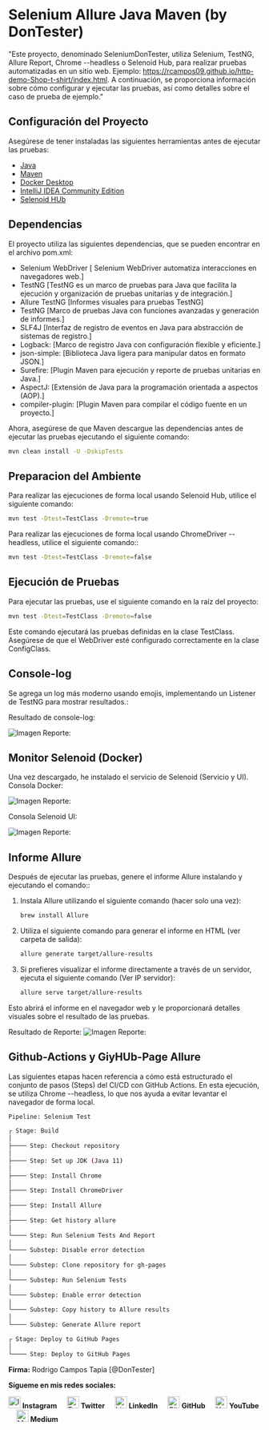# Selenium Allure Java Maven (by DonTester)

"Este proyecto, denominado SeleniumDonTester, utiliza Selenium, TestNG, Allure Report, Chrome --headless o 
Selenoid Hub, para realizar pruebas automatizadas en un sitio web. 
Ejemplo: https://rcampos09.github.io/http-demo-Shop-t-shirt/index.html. 
A continuación, se proporciona información sobre cómo configurar y ejecutar las pruebas, 
así como detalles sobre el caso de prueba de ejemplo."

## Configuración del Proyecto

Asegúrese de tener instaladas las siguientes herramientas antes de ejecutar las pruebas:

- [Java ](https://www.oracle.com/java/technologies/javase-downloads.html)
- [Maven](https://maven.apache.org/download.cgi)
- [Docker Desktop](https://www.docker.com/products/docker-desktop/)
- [IntelliJ IDEA Community Edition](https://www.jetbrains.com/products/compare/?product=idea&product=idea-ce)
- [Selenoid HUb](https://maven.apache.org/download.cgi)

## Dependencias

El proyecto utiliza las siguientes dependencias, que se pueden encontrar en el archivo pom.xml:

- Selenium WebDriver [
  Selenium WebDriver automatiza interacciones en navegadores web.]
- TestNG [TestNG es un marco de pruebas para Java que facilita la ejecución y organización de pruebas unitarias y de integración.]
- Allure TestNG [Informes visuales para pruebas TestNG]
- TestNG [Marco de pruebas Java con funciones avanzadas y generación de informes.]
- SLF4J [Interfaz de registro de eventos en Java para abstracción de sistemas de registro.]
- Logback: [Marco de registro Java con configuración flexible y eficiente.]
- json-simple: [Biblioteca Java ligera para manipular datos en formato JSON.]
- Surefire: [Plugin Maven para ejecución y reporte de pruebas unitarias en Java.]
- AspectJ: [Extensión de Java para la programación orientada a aspectos (AOP).]
- compiler-plugin: [Plugin Maven para compilar el código fuente en un proyecto.]

Ahora, asegúrese de que Maven descargue las dependencias antes de ejecutar las pruebas ejecutando el siguiente comando:

```bash
mvn clean install -U -DskipTests
```

## Preparacion del Ambiente
Para realizar las ejecuciones de forma local usando Selenoid Hub, utilice el siguiente comando:

```bash
mvn test -Dtest=TestClass -Dremote=true
```
Para realizar las ejecuciones de forma local usando ChromeDriver --headless, utilice el siguiente comando::

```bash
mvn test -Dtest=TestClass -Dremote=false 
```

## Ejecución de Pruebas
Para ejecutar las pruebas, use el siguiente comando en la raíz del proyecto:

```bash
mvn test -Dtest=TestClass -Dremote=false
```
Este comando ejecutará las pruebas definidas en la clase TestClass. Asegúrese de que el WebDriver
esté configurado correctamente en la clase ConfigClass.

## Console-log
Se agrega un log más moderno usando emojis, implementando un Listener de TestNG para mostrar resultados.:

Resultado de console-log:

![Imagen Reporte:](./image/console-log.png)

## Monitor Selenoid (Docker)
Una vez descargado, he instalado el servicio de Selenoid (Servicio y UI).
Consola Docker:

![Imagen Reporte:](./image/docker-selenoid.png)

Consola Selenoid UI:

![Imagen Reporte:](./image/docker-selenoid-UI.png)


## Informe Allure
Después de ejecutar las pruebas, genere el informe Allure instalando y ejecutando el comando::

1. Instala Allure utilizando el siguiente comando (hacer solo una vez):
   ```bash
   brew install Allure

2. Utiliza el siguiente comando para generar el informe en HTML (ver carpeta de salida):
   ```bash
   allure generate target/allure-results

3. Si prefieres visualizar el informe directamente a través de un servidor, ejecuta el siguiente comando (Ver IP servidor):
   ```bash
   allure serve target/allure-results

Esto abrirá el informe en el navegador web y le proporcionará detalles visuales sobre el resultado de las pruebas.

Resultado de Reporte:
![Imagen Reporte:](./image/allure-report.png)

## Github-Actions y GiyHUb-Page Allure
Las siguientes etapas hacen referencia a cómo está estructurado el conjunto de pasos (Steps) del CI/CD con GitHub Actions.
En esta ejecución, se utiliza Chrome --headless, lo que nos ayuda a evitar levantar el navegador de forma local.

```bash
Pipeline: Selenium Test

┌ Stage: Build
│
├──── Step: Checkout repository
│
├──── Step: Set up JDK (Java 11)
│
├──── Step: Install Chrome
│
├──── Step: Install ChromeDriver
│
├──── Step: Install Allure
│
├──── Step: Get history allure
│
└──── Step: Run Selenium Tests And Report
│
└──── Substep: Disable error detection
│
└──── Substep: Clone repository for gh-pages
│
└──── Substep: Run Selenium Tests
│
└──── Substep: Enable error detection
│
└──── Substep: Copy history to Allure results
│
└──── Substep: Generate Allure report

┌ Stage: Deploy to GitHub Pages
│
└──── Step: Deploy to GitHub Pages
```



**Firma:** Rodrigo Campos Tapia [@DonTester]

**Sígueme en mis redes sociales:**

[<img src="https://simpleicons.org/icons/instagram.svg" alt="Instagram" width="24"/>](https://www.instagram.com/dontester_/) **Instagram** &nbsp; &nbsp;
[<img src="https://simpleicons.org/icons/twitter.svg" alt="Twitter" width="24"/>](https://twitter.com/DonTester_) **Twitter** &nbsp; &nbsp;
[<img src="https://simpleicons.org/icons/linkedin.svg" alt="LinkedIn" width="24"/>](https://www.linkedin.com/in/rcampostapia) **LinkedIn** &nbsp; &nbsp;
[<img src="https://simpleicons.org/icons/github.svg" alt="GitHub" width="24"/>](https://github.com/rcampos09) **GitHub** &nbsp; &nbsp;
[<img src="https://simpleicons.org/icons/youtube.svg" alt="YouTube" width="24"/>](https://www.youtube.com/@dontester) **YouTube** &nbsp; &nbsp;
[<img src="https://simpleicons.org/icons/medium.svg" alt="Medium" width="24"/>](https://medium.com/@rcampos.tapia) **Medium**
